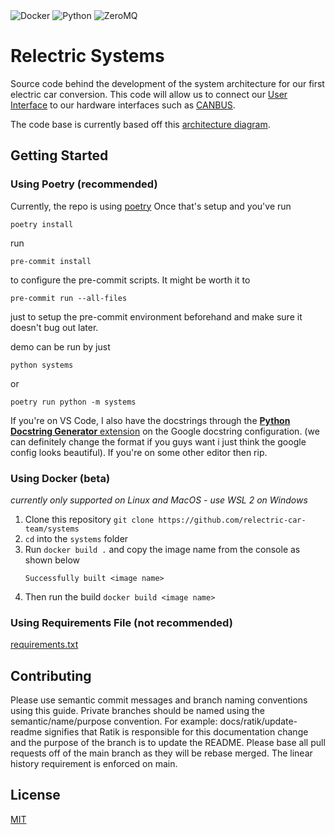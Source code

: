 <img alt="Docker" src="https://img.shields.io/badge/Docker-2496ed.svg?&style=for-the-badge&logo=docker&logoColor=white"/>
<img alt="Python" src="https://img.shields.io/badge/python-3776AB.svg?&style=for-the-badge&logo=python&logoColor=white"/>
<img alt="ZeroMQ" src="https://img.shields.io/badge/ZeroMQ-DF0000.svg?&style=for-the-badge&logo=zeromq&logoColor=white"/>

# Relectric Systems

Source code behind the development of the system architecture for our first electric car conversion. This code will allow us to connect our [User Interface](https://github.com/relectric-car-team/user-interface) to our hardware interfaces such as [CANBUS](https://github.com/relectric-car-team/canbus-mcu-base).

The code base is currently based off this [architecture diagram](architecture.drawio).

## Getting Started

### Using Poetry (recommended)

Currently, the repo is using [poetry](https://github.com/python-poetry/poetry)
Once that's setup and you've run

`poetry install`

run

`pre-commit install`

to configure the pre-commit scripts. It might be worth it to

`pre-commit run --all-files`

just to setup the pre-commit environment beforehand and make sure it doesn't bug out later.

demo can be run by just

`python systems`

or

`poetry run python -m systems`

If you're on VS Code, I also have the docstrings through the [__Python Docstring Generator__ extension](https://marketplace.visualstudio.com/items?itemName=njpwerner.autodocstring) on the Google docstring configuration. (we can definitely change the format if you guys want i just think the google config looks beautiful). If you're on some other editor then rip.

### Using Docker (beta)

*currently only supported on Linux and MacOS - use WSL 2 on Windows*

1. Clone this repository `git clone https://github.com/relectric-car-team/systems`
2. `cd` into the `systems` folder
3. Run `docker build .` and copy the image name from the console as shown below
   ```
   Successfully built <image name>
   ```
4. Then run the build `docker build <image name>`

### Using Requirements File (not recommended)

[requirements.txt](requirements.txt)

## Contributing

Please use semantic commit messages and branch naming conventions using this guide. Private branches should be named using the semantic/name/purpose convention. For example: docs/ratik/update-readme signifies that Ratik is responsible for this documentation change and the purpose of the branch is to update the README. Please base all pull requests off of the main branch as they will be rebase merged. The linear history requirement is enforced on main.

## License

[MIT](https://choosealicense.com/licenses/mit/)
